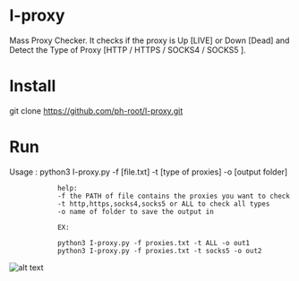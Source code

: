 # I-proxy
Mass Proxy Checker. It checks if the proxy is Up [LIVE] or Down [Dead] and Detect the Type of Proxy [HTTP / HTTPS / SOCKS4 / SOCKS5 ].

# Install

git clone https://github.com/ph-root/I-proxy.git

# Run

Usage : python3 I-proxy.py -f [file.txt] -t [type of proxies] -o [output folder]

                help:
                -f the PATH of file contains the proxies you want to check
                -t http,https,socks4,socks5 or ALL to check all types
                -o name of folder to save the output in

                EX:

                python3 I-proxy.py -f proxies.txt -t ALL -o out1
                python3 I-proxy.py -f proxies.txt -t socks5 -o out2


![alt text](https://image.prntscr.com/image/ZUZiMyGHSjugUJslfs0XVQ.png)
